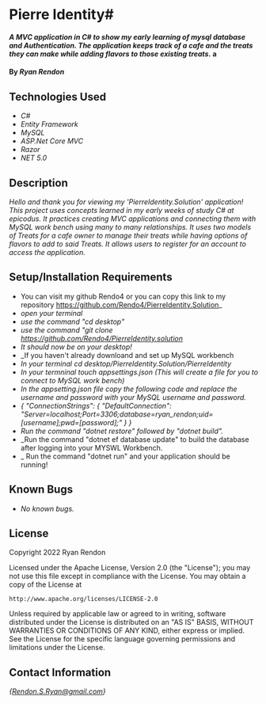 # Pierre Identity#

#### _A MVC application in C# to show my early learning of mysql database and Authentication. The application keeps track of a cafe and the treats they can make while adding flavors to those existing treats._ a

#### By _**Ryan Rendon**_

## Technologies Used

* _C#_
* _Entity Framework_
* _MySQL_
* _ASP.Net Core MVC_
* _Razor_
* _NET 5.0_

## Description

_Hello and thank you for viewing my 'PierreIdentity.Solution' application! This project uses concepts learned in my early weeks of study C# at epicodus. It practices creating MVC applications and connecting them with MySQL work bench using many to many relationships. It uses two models of Treats for a cafe owner to manage their treats while having options of flavors to add to said Treats. It allows users to register for an account to access the application._
## Setup/Installation Requirements

* You can visit my github Rendo4 or you can copy this link to my repository https://github.com/Rendo4/PierreIdentity.Solution_
* _open your terminal_
* _use the command "cd desktop"_
* _use the command "git clone https://github.com/Rendo4/PierreIdentity.solution_
* _It should now be on your desktop!_ 
* _If you haven't already downloand and set up MySQL workbench
* _In your terminal cd desktop/PierreIdentity.Solution/PierreIdentity_
* _In your termninal touch appsettings.json (This will create a file for you to connect to MySQL work bench)_
* _In the appsetting.json file copy the following code and replace the username and password with your MySQL username and password._
* _{
  "ConnectionStrings": {
      "DefaultConnection": "Server=localhost;Port=3306;database=ryan_rendon;uid=[username];pwd=[password];"
  }
}_
* _Run the command "dotnet restore" followed by "dotnet build"._
* _Run the command  "dotnet ef database update" to build the database after logging into your MYSWL Workbench.
* _ Run the command "dotnet run" and your application should be running!
## Known Bugs

* _No known bugs._

## License

Copyright 2022 Ryan Rendon

Licensed under the Apache License, Version 2.0 (the "License");
you may not use this file except in compliance with the License.
You may obtain a copy of the License at

    http://www.apache.org/licenses/LICENSE-2.0

Unless required by applicable law or agreed to in writing, software
distributed under the License is distributed on an "AS IS" BASIS,
WITHOUT WARRANTIES OR CONDITIONS OF ANY KIND, either express or implied.
See the License for the specific language governing permissions and
limitations under the License.

## Contact Information
_{Rendon.S.Ryan@gmail.com}_